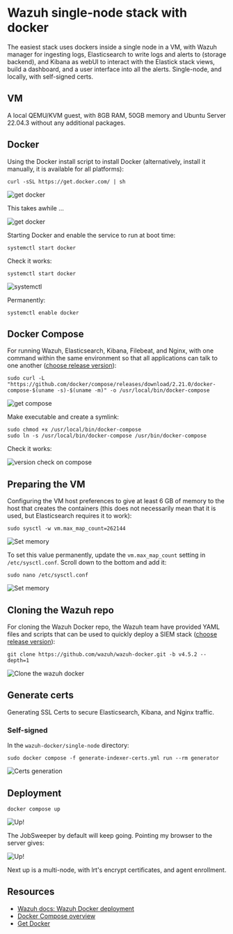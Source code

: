 # Wazuh single-node stack with docker

The easiest stack uses dockers inside a single node in a VM, with Wazuh manager for ingesting logs, Elasticsearch to write logs and alerts to (storage backend), and Kibana as webUI to interact with the Elastick stack views, build a dashboard, and a user interface into all the alerts. Single-node, and locally, with self-signed certs.

## VM

A local QEMU/KVM guest, with 8GB RAM, 50GB memory and Ubuntu Server 22.04.3 without any additional packages. 

## Docker

Using the Docker install script to install Docker (alternatively, install it manually, it is available for all platforms):

```text
curl -sSL https://get.docker.com/ | sh
```

![get docker](../../_static/images/wazuh-docker1.png)

This takes awhile ...

![get docker](../../_static/images/wazuh-docker2.png)

Starting Docker and enable the service to run at boot time:

```text
systemctl start docker
```

Check it works:

```text
systemctl start docker
```

![systemctl](../../_static/images/wazuh-docker3.png)

Permanently:

```text
systemctl enable docker
```

## Docker Compose

For running Wazuh, Elasticsearch, Kibana, Filebeat, and Nginx, with one command within the same environment so that all applications can talk to one another ([choose release version](https://github.com/docker/compose/releases)):

```text
sudo curl -L "https://github.com/docker/compose/releases/download/2.21.0/docker-compose-$(uname -s)-$(uname -m)" -o /usr/local/bin/docker-compose
```

![get compose](../../_static/images/wazuh-docker4.png)

Make executable and create a symlink:

```text
sudo chmod +x /usr/local/bin/docker-compose
sudo ln -s /usr/local/bin/docker-compose /usr/bin/docker-compose
```

Check it works:

![version check on compose](../../_static/images/wazuh-docker5.png)

## Preparing the VM

Configuring the VM host preferences to give at least 6 GB of memory to the host that creates the containers (this does not necessarily mean that it is used, but Elasticsearch requires it to work):

    sudo sysctl -w vm.max_map_count=262144

![Set memory](../../_static/images/wazuh-docker6.png)

To set this value permanently, update the `vm.max_map_count` setting in `/etc/sysctl.conf`. Scroll down to the bottom and add it:

```text
sudo nano /etc/sysctl.conf
```

![Set memory](../../_static/images/wazuh-docker7.png)

## Cloning the Wazuh repo

For cloning the Wazuh Docker repo, the Wazuh team have provided YAML files and scripts that can be used to quickly deploy a SIEM stack ([choose release version](https://github.com/wazuh/wazuh-docker/releases)):

```text
git clone https://github.com/wazuh/wazuh-docker.git -b v4.5.2 --depth=1
```

![Clone the wazuh docker](../../_static/images/wazuh-docker8.png)

## Generate certs

Generating SSL Certs to secure Elasticsearch, Kibana, and Nginx traffic. 

### Self-signed

In the `wazuh-docker/single-node` directory:

    sudo docker compose -f generate-indexer-certs.yml run --rm generator

![Certs generation](../../_static/images/wazuh-docker9.png)

## Deployment

```text
docker compose up
```

![Up!](../../_static/images/wazuh-docker10.png)

The JobSweeper by default will keep going. Pointing my browser to the server gives:

![Up!](../../_static/images/wazuh-docker11.png)

Next up is a multi-node, with lrt's encrypt certificates, and agent enrollment.

## Resources

* [Wazuh docs: Wazuh Docker deployment](https://documentation.wazuh.com/current/deployment-options/docker/wazuh-container.html)
* [Docker Compose overview](https://docs.docker.com/compose/#features)
* [Get Docker](https://docs.docker.com/get-docker/)
